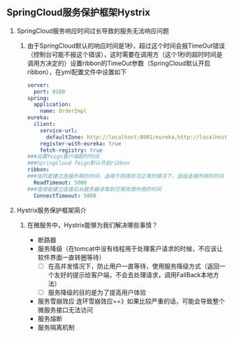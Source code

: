 ## SpringCloud服务保护框架Hystrix

1. SpringCloud服务响应时间过长导致的服务无法响应问题

   1. 由于SpringCloud默认的响应时间是1秒，超过这个时间会报TimeOut错误（控制台可能不报这个错误），这时需要在调用方（这个1秒的超时时间是调用方决定的）设置ribbon的TimeOut参数（SpringCloud默认开启ribbon），在yml配置文件中设置如下

      ```yaml
      server:
        port: 8100
      spring:
        application:
          name: OrderImpl
      eureka:
        client:
          service-url:
            defaultZone: http://localhost:8001/eureka,http://localhost:8002/eureka
          register-with-eureka: true
          fetch-registry: true
      ###设置feign客户端超时时间
      ###SpringCloud feign默认开启ribbon
      ribbon:
      ###指的是建立连接所用的时间，适用于网络状况正常的情况下，连段连接所用的时间
        ReadTimeout: 5000
      ###值得是建立连接后从服务器读取到可用资源所用的时间
        ConnectTimeout: 5000
      ```

      

2. Hystrix服务保护框架简介

   1. 在微服务中，Hystrix能够为我们解决哪些事情？

      * 断路器
      * 服务降级（在tomcat中没有线程用于处理客户请求的时候，不应该让软件界面一直转圈等待）
        - [ ] 在高并发情况下，防止用户一直等待，使用服务降级方式（返回一个友好的提示给客户端，不会去处理请求，调用FallBack本地方法）
        - [ ] 服务降级的目的是为了提高用户体验
      * 服务雪崩效应   连环雪崩效应==》如果比较严重的话，可能会导致整个微服务接口无法访问
      * 服务熔断
      * 服务隔离机制

      